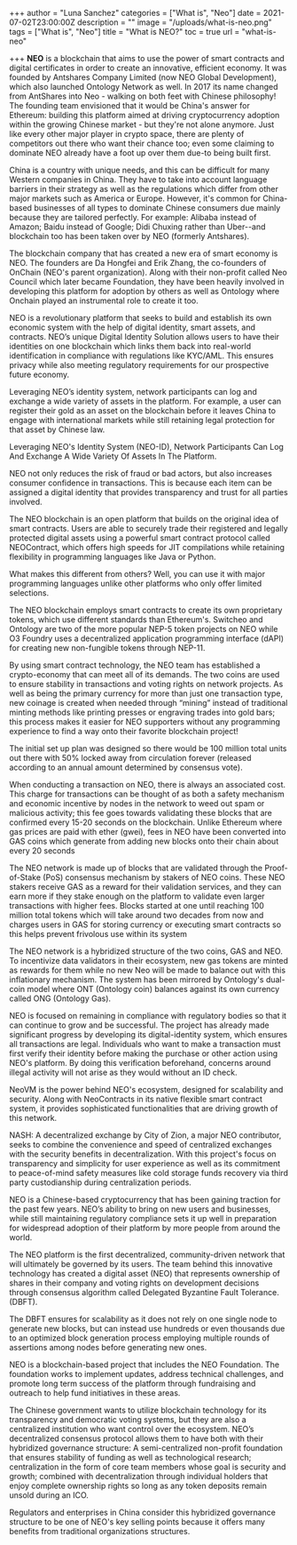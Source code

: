 +++
author = "Luna Sanchez"
categories = ["What is", "Neo"]
date = 2021-07-02T23:00:00Z
description = ""
image = "/uploads/what-is-neo.png"
tags = ["What is", "Neo"]
title = "What is NEO?"
toc = true
url = "what-is-neo"

+++
**NEO** is a blockchain that aims to use the power of smart contracts and digital certificates in order to create an innovative, efficient economy. It was founded by Antshares Company Limited (now NEO Global Development), which also launched Ontology Network as well. In 2017 its name changed from AntShares into Neo - walking on both feet with Chinese philosophy! The founding team envisioned that it would be China's answer for Ethereum: building this platform aimed at driving cryptocurrency adoption within the growing Chinese market - but they're not alone anymore. Just like every other major player in crypto space, there are plenty of competitors out there who want their chance too; even some claiming to dominate NEO already have a foot up over them due-to being built first.

China is a country with unique needs, and this can be difficult for many Western companies in China. They have to take into account language barriers in their strategy as well as the regulations which differ from other major markets such as America or Europe. However, it's common for China-based businesses of all types to dominate Chinese consumers due mainly because they are tailored perfectly. For example: Alibaba instead of Amazon; Baidu instead of Google; Didi Chuxing rather than Uber--and blockchain too has been taken over by NEO (formerly Antshares).

The blockchain company that has created a new era of smart economy is NEO. The founders are Da Hongfei and Erik Zhang, the co-founders of OnChain (NEO's parent organization). Along with their non-profit called Neo Council which later became Foundation, they have been heavily involved in developing this platform for adoption by others as well as Ontology where Onchain played an instrumental role to create it too.

NEO is a revolutionary platform that seeks to build and establish its own economic system with the help of digital identity, smart assets, and contracts. NEO’s unique Digital Identity Solution allows users to have their identities on one blockchain which links them back into real-world identification in compliance with regulations like KYC/AML. This ensures privacy while also meeting regulatory requirements for our prospective future economy.

Leveraging NEO’s identity system, network participants can log and exchange a wide variety of assets in the platform. For example, a user can register their gold as an asset on the blockchain before it leaves China to engage with international markets while still retaining legal protection for that asset by Chinese law.

Leveraging NEO's Identity System (NEO-ID), Network Participants Can Log And Exchange A Wide Variety Of Assets In The Platform.

NEO not only reduces the risk of fraud or bad actors, but also increases consumer confidence in transactions. This is because each item can be assigned a digital identity that provides transparency and trust for all parties involved.

The NEO blockchain is an open platform that builds on the original idea of smart contracts. Users are able to securely trade their registered and legally protected digital assets using a powerful smart contract protocol called NEOContract, which offers high speeds for JIT compilations while retaining flexibility in programming languages like Java or Python.

  
What makes this different from others? Well, you can use it with major programming languages unlike other platforms who only offer limited selections.

The NEO blockchain employs smart contracts to create its own proprietary tokens, which use different standards than Ethereum's. Switcheo and Ontology are two of the more popular NEP-5 token projects on NEO while O3 Foundry uses a decentralized application programming interface (dAPI) for creating new non-fungible tokens through NEP-11.

By using smart contract technology, the NEO team has established a crypto-economy that can meet all of its demands. The two coins are used to ensure stability in transactions and voting rights on network projects. As well as being the primary currency for more than just one transaction type, new coinage is created when needed through “mining” instead of traditional minting methods like printing presses or engraving trades into gold bars; this process makes it easier for NEO supporters without any programming experience to find a way onto their favorite blockchain project!

The initial set up plan was designed so there would be 100 million total units out there with 50% locked away from circulation forever (released according to an annual amount determined by consensus vote).

When conducting a transaction on NEO, there is always an associated cost. This charge for transactions can be thought of as both a safety mechanism and economic incentive by nodes in the network to weed out spam or malicious activity; this fee goes towards validating these blocks that are confirmed every 15-20 seconds on the blockchain. Unlike Ethereum where gas prices are paid with ether (gwei), fees in NEO have been converted into GAS coins which generate from adding new blocks onto their chain about every 20 seconds

The NEO network is made up of blocks that are validated through the Proof-of-Stake (PoS) consensus mechanism by stakers of NEO coins. These NEO stakers receive GAS as a reward for their validation services, and they can earn more if they stake enough on the platform to validate even larger transactions with higher fees. Blocks started at one until reaching 100 million total tokens which will take around two decades from now and charges users in GAS for storing currency or executing smart contracts so this helps prevent frivolous use within its system

The NEO network is a hybridized structure of the two coins, GAS and NEO. To incentivize data validators in their ecosystem, new gas tokens are minted as rewards for them while no new Neo will be made to balance out with this inflationary mechanism. The system has been mirrored by Ontology's dual-coin model where ONT (Ontology coin) balances against its own currency called ONG (Ontology Gas).

NEO is focused on remaining in compliance with regulatory bodies so that it can continue to grow and be successful. The project has already made significant progress by developing its digital-identity system, which ensures all transactions are legal. Individuals who want to make a transaction must first verify their identity before making the purchase or other action using NEO's platform. By doing this verification beforehand, concerns around illegal activity will not arise as they would without an ID check.

NeoVM is the power behind NEO's ecosystem, designed for scalability and security. Along with NeoContracts in its native flexible smart contract system, it provides sophisticated functionalities that are driving growth of this network.

NASH: A decentralized exchange by City of Zion, a major NEO contributor, seeks to combine the convenience and speed of centralized exchanges with the security benefits in decentralization. With this project's focus on transparency and simplicity for user experience as well as its commitment to peace-of-mind safety measures like cold storage funds recovery via third party custodianship during centralization periods.

NEO is a Chinese-based cryptocurrency that has been gaining traction for the past few years. NEO’s ability to bring on new users and businesses, while still maintaining regulatory compliance sets it up well in preparation for widespread adoption of their platform by more people from around the world.

The NEO platform is the first decentralized, community-driven network that will ultimately be governed by its users. The team behind this innovative technology has created a digital asset (NEO) that represents ownership of shares in their company and voting rights on development decisions through consensus algorithm called Delegated Byzantine Fault Tolerance.(DBFT).

The DBFT ensures for scalability as it does not rely on one single node to generate new blocks, but can instead use hundreds or even thousands due to an optimized block generation process employing multiple rounds of assertions among nodes before generating new ones.

NEO is a blockchain-based project that includes the NEO Foundation. The foundation works to implement updates, address technical challenges, and promote long term success of the platform through fundraising and outreach to help fund initiatives in these areas.

The Chinese government wants to utilize blockchain technology for its transparency and democratic voting systems, but they are also a centralized institution who want control over the ecosystem. NEO’s decentralized consensus protocol allows them to have both with their hybridized governance structure: A semi-centralized non-profit foundation that ensures stability of funding as well as technological research; centralization in the form of core team members whose goal is security and growth; combined with decentralization through individual holders that enjoy complete ownership rights so long as any token deposits remain unsold during an ICO.

Regulators and enterprises in China consider this hybridized governance structure to be one of NEO's key selling points because it offers many benefits from  traditional organizations structures.